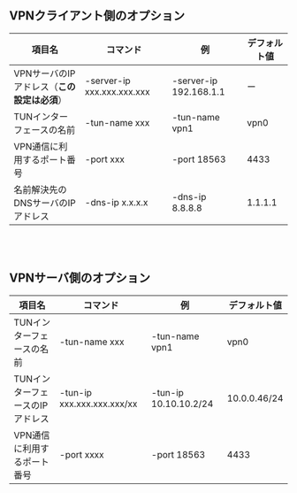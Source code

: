 ## VPNクライアント側のオプション
| 項目名 | コマンド | 例 | デフォルト値 |
| ------|---------|----| -----------|
| VPNサーバのIPアドレス（**この設定は必須**）| -server-ip xxx.xxx.xxx.xxx | -server-ip 192.168.1.1 | ー |
| TUNインターフェースの名前 | -tun-name xxx | -tun-name vpn1 | vpn0|
| VPN通信に利用するポート番号 | -port xxx | -port 18563 | 4433 |
| 名前解決先のDNSサーバのIPアドレス | -dns-ip x.x.x.x | -dns-ip 8.8.8.8 | 1.1.1.1|

<br></br>
## VPNサーバ側のオプション
| 項目名 | コマンド | 例 | デフォルト値 |
| ------|---------|----| -----------|
| TUNインターフェースの名前 | -tun-name xxx | -tun-name vpn1 | vpn0 |
| TUNインターフェースのIPアドレス | -tun-ip xxx.xxx.xxx.xxx/xx | -tun-ip 10.10.10.2/24 | 10.0.0.46/24 |
| VPN通信に利用するポート番号 | -port xxxx | -port 18563 | 4433 |
